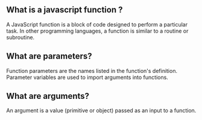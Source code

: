 ## What is a javascript function ?

A JavaScript function is a block of code designed to perform a particular task.
In other programming languages, a function is similar to a routine or subroutine.

## What are parameters?

Function parameters are the names listed in the function's definition.
Parameter variables are used to import arguments into functions.


## What are arguments?

An argument is a value (primitive or object) passed as an input to a function.

